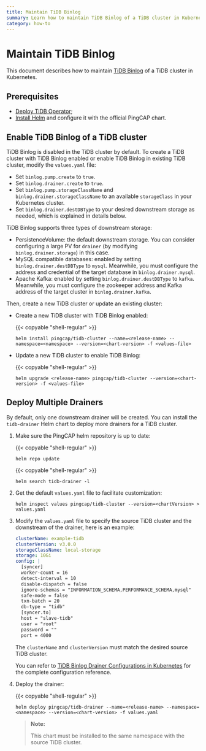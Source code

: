 ```yaml
---
title: Maintain TiDB Binlog
summary: Learn how to maintain TiDB Binlog of a TiDB cluster in Kubernetes.
category: how-to
---
```


# Maintain TiDB Binlog

This document describes how to maintain [TiDB Binlog](reference/tidb-binlog-overview.md)  of a TiDB cluster in Kubernetes.

## Prerequisites

- [Deploy TiDB Operator](tidb-in-kubernetes/deploy/tidb-operator.md);
- [Install Helm](tidb-in-kubernetes/reference/tools/in-kubernetes.md#use-helm) and configure it with the official PingCAP chart.

## Enable TiDB Binlog of a TiDB cluster

TiDB Binlog is disabled in the TiDB cluster by default. To create a TiDB cluster with TiDB Binlog enabled or enable  TiDB Binlog in existing TiDB cluster, modify the `values.yaml` file:

* Set `binlog.pump.create` to `true`.
* Set `binlog.drainer.create` to `true`.
* Set `binlog.pump.storageClassName` and `binlog.drainer.storageClassName` to an available `storageClass` in your Kubernetes cluster.
* Set `binlog.drainer.destDBType` to your desired downstream storage as needed, which is explained in details below.

TiDB Binlog supports three types of downstream storage:

* PersistenceVolume: the default downstream storage. You can consider configuring a large PV for `drainer` (by modifying `binlog.drainer.storage`) in this case.
* MySQL compatible databases: enabled by setting `binlog.drainer.destDBType` to `mysql`. Meanwhile, you must configure the address and credential of the target database in `binlog.drainer.mysql`.
* Apache Kafka: enabled by setting `binlog.drainer.destDBType` to `kafka`. Meanwhile, you must configure the zookeeper address and Kafka address of the target cluster in `binlog.drainer.kafka`.

Then, create a new TiDB cluster or update an existing cluster:

* Create a new TiDB cluster with TiDB Binlog enabled:

    {{< copyable "shell-regular" >}}

    ```shell
    helm install pingcap/tidb-cluster --name=<release-name> --namespace=<namespace> --version=<chart-version> -f <values-file>
    ```

* Update a new TiDB cluster to enable TiDB Binlog:

    {{< copyable "shell-regular" >}}

    ```shell
    helm upgrade <release-name> pingcap/tidb-cluster --version=<chart-version> -f <values-file>
    ```

## Deploy Multiple Drainers

By default, only one downstream drainer will be created. You can install the `tidb-drainer` Helm chart to deploy more drainers for a TiDB cluster.

1. Make sure the PingCAP helm repository is up to date:

    {{< copyable "shell-regular" >}}

    ```shell
    helm repo update
    ```

    {{< copyable "shell-regular" >}}

    ```shell
    helm search tidb-drainer -l
    ```

2. Get the default `values.yaml` file to facilitate customization:

    ```shell
    helm inspect values pingcap/tidb-cluster --version=<chartVersion> > values.yaml
    ```

3. Modify the `values.yaml` file to specify the source TiDB cluster and the downstream of the drainer, here is an example:

    ```yaml
    clusterName: example-tidb
    clusterVersion: v3.0.0
    storageClassName: local-storage
    storage: 10Gi
    config: |
      [syncer]
      worker-count = 16
      detect-interval = 10
      disable-dispatch = false
      ignore-schemas = "INFORMATION_SCHEMA,PERFORMANCE_SCHEMA,mysql"
      safe-mode = false
      txn-batch = 20
      db-type = "tidb"
      [syncer.to]
      host = "slave-tidb"
      user = "root"
      password = ""
      port = 4000
    ```

    The `clusterName` and `clusterVersion` must match the desired source TiDB cluster.

    You can refer to [TiDB Binlog Drainer Configurations in Kubernetes](reference/configuration/tidb-drainer.md) for the complete configuration reference.

4. Deploy the drainer:

    {{< copyable "shell-regular" >}}

    ```shell
    helm deploy pingcap/tidb-drainer --name=<release-name> --namespace=<namespace> --version=<chart-version> -f values.yaml
    ```

    > **Note:**
    >
    > This chart must be installed to the same namespace with the source TiDB cluster.